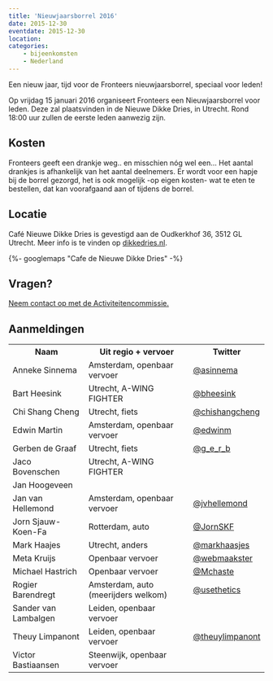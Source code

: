 ```yaml
---
title: 'Nieuwjaarsborrel 2016'
date: 2015-12-30
eventdate: 2015-12-30
location:
categories:
    - bijeenkomsten
    - Nederland
---
```


Een nieuw jaar, tijd voor de Fronteers nieuwjaarsborrel, speciaal voor leden!

Op vrijdag 15 januari 2016 organiseert Fronteers een Nieuwjaarsborrel voor leden. Deze zal plaatsvinden in de Nieuwe Dikke Dries, in Utrecht. Rond 18:00 uur zullen de eerste leden aanwezig zijn.

## Kosten

Fronteers geeft een drankje weg.. en misschien nóg wel een... Het aantal drankjes is afhankelijk van het aantal deelnemers. Er wordt voor een hapje bij de borrel gezorgd, het is ook mogelijk -op eigen kosten- wat te eten te bestellen, dat kan voorafgaand aan of tijdens de borrel.

## Locatie

Café Nieuwe Dikke Dries is gevestigd aan de Oudkerkhof 36, 3512 GL Utrecht. Meer info is te vinden op [dikkedries.nl](http://www.dikkedries.nl/).

{%- googlemaps "Cafe de Nieuwe Dikke Dries" -%}

## Vragen?

[Neem contact op met de Activiteitencommissie.](/vereniging/commissies/activiteiten)

## Aanmeldingen

<table>
<tr>
<th scope="col">Naam</th>
<th scope="col">Uit regio + vervoer</th>
<th scope="col">Twitter</th>
</tr>
<tr>
<td>Anneke Sinnema</td>
<td>Amsterdam, openbaar vervoer</td>
<td><a href="https://twitter.com/asinnema" rel="nofollow">@asinnema</a></td>
</tr>
<tr>
<td>Bart Heesink</td>
<td>Utrecht, A-WING FIGHTER</td>
<td><a href="https://twitter.com/bheesink" rel="nofollow">@bheesink</a></td>
</tr>
<tr>
<td>Chi Shang Cheng</td>
<td>Utrecht, fiets</td>
<td><a href="https://twitter.com/chishangcheng" rel="nofollow">@chishangcheng</a></td>
</tr>
<tr>
<td>Edwin Martin</td>
<td>Amsterdam, openbaar vervoer</td>
<td><a href="https://twitter.com/edwinm" rel="nofollow">@edwinm</a></td>
</tr>
<tr>
<td>Gerben de Graaf</td>
<td>Utrecht, fiets</td>
<td><a href="https://twitter.com/g_e_r_b" rel="nofollow">@g_e_r_b</a></td>
</tr>
<tr>
<td>Jaco Bovenschen</td>
<td>Utrecht, A-WING FIGHTER</td>
<td></td>
</tr>
<tr>
<td>Jan Hoogeveen</td>
<td></td>
<td></td>
</tr>
<tr>
<td>Jan van Hellemond</td>
<td>Amsterdam, openbaar vervoer</td>
<td><a href="https://twitter.com/jvhellemond" rel="nofollow">@jvhellemond</a></td>
</tr>
<tr>
<td>Jorn Sjauw-Koen-Fa</td>
<td>Rotterdam, auto</td>
<td><a href="https://twitter.com/JornSKF" rel="nofollow">@JornSKF</a></td>
</tr>
<tr>
<td>Mark Haajes</td>
<td>Utrecht, anders</td>
<td><a href="https://twitter.com/markhaasjes" rel="nofollow">@markhaasjes</a></td>
</tr>
<tr>
<td>Meta Kruijs</td>
<td>Openbaar vervoer</td>
<td><a href="https://twitter.com/webmaakster" rel="nofollow">@webmaakster</a></td>
</tr>
<tr>
<td>Michael Hastrich</td>
<td>Openbaar vervoer</td>
<td><a href="https://twitter.com/Mchaste" rel="nofollow">@Mchaste</a></td>
</tr>
<tr>
<td>Rogier Barendregt</td>
<td>Amsterdam, auto (meerijders welkom)</td>
<td><a href="https://twitter.com/usethetics" rel="nofollow">@usethetics</a></td>
</tr>
<tr>
<td>Sander van Lambalgen</td>
<td>Leiden, openbaar vervoer</td>
<td></td>
</tr>
<tr>
<td>Theuy Limpanont</td>
<td>Leiden, openbaar vervoer</td>
<td><a href="https://twitter.com/theuylimpanont" rel="nofollow">@theuylimpanont</a></td>
</tr>
<tr>
<td>Victor Bastiaansen</td>
<td>Steenwijk, openbaar vervoer</td>
<td></td>
</tr>
</table>
